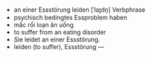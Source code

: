- an einer Essstörung leiden	[ˈlaɪ̯dn̩]	Verbphrase
- psychisch bedingtes Essproblem haben
- mắc rối loạn ăn uống
- to suffer from an eating disorder
- Sie leidet an einer Essstörung.
- leiden (to suffer), Essstörung	—